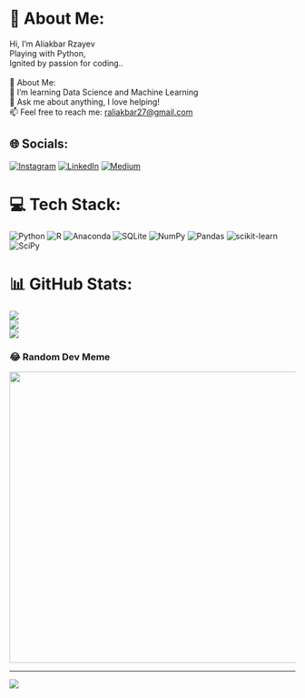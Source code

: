 # 💫 About Me:
Hi, I’m Aliakbar Rzayev<br>Playing with Python,<br>Ignited by passion for coding..<br><br>💫 About Me:<br>🔭 I’m learning Data Science and Machine Learning<br>💬 Ask me about anything, I love helping!<br>📫 Feel free to reach me: raliakbar27@gmail.com<br>


## 🌐 Socials:
[![Instagram](https://img.shields.io/badge/Instagram-%23E4405F.svg?logo=Instagram&logoColor=white)](https://instagram.com/rz4yv) [![LinkedIn](https://img.shields.io/badge/LinkedIn-%230077B5.svg?logo=linkedin&logoColor=white)](https://linkedin.com/in/aliakbarrzayev/) [![Medium](https://img.shields.io/badge/Medium-12100E?logo=medium&logoColor=white)](https://medium.com/@raliakbar27) 

# 💻 Tech Stack:
![Python](https://img.shields.io/badge/python-3670A0?style=for-the-badge&logo=python&logoColor=ffdd54) ![R](https://img.shields.io/badge/r-%23276DC3.svg?style=for-the-badge&logo=r&logoColor=white) ![Anaconda](https://img.shields.io/badge/Anaconda-%2344A833.svg?style=for-the-badge&logo=anaconda&logoColor=white) ![SQLite](https://img.shields.io/badge/sqlite-%2307405e.svg?style=for-the-badge&logo=sqlite&logoColor=white) ![NumPy](https://img.shields.io/badge/numpy-%23013243.svg?style=for-the-badge&logo=numpy&logoColor=white) ![Pandas](https://img.shields.io/badge/pandas-%23150458.svg?style=for-the-badge&logo=pandas&logoColor=white) ![scikit-learn](https://img.shields.io/badge/scikit--learn-%23F7931E.svg?style=for-the-badge&logo=scikit-learn&logoColor=white) ![SciPy](https://img.shields.io/badge/SciPy-%230C55A5.svg?style=for-the-badge&logo=scipy&logoColor=%white)
# 📊 GitHub Stats:
![](https://github-readme-stats.vercel.app/api?username=A1iakbar&theme=dark&hide_border=false&include_all_commits=false&count_private=false)<br/>
![](https://github-readme-streak-stats.herokuapp.com/?user=A1iakbar&theme=dark&hide_border=false)<br/>
![](https://github-readme-stats.vercel.app/api/top-langs/?username=A1iakbar&theme=dark&hide_border=false&include_all_commits=false&count_private=false&layout=compact)

### 😂 Random Dev Meme
<img src="https://rm.up.railway.app/" width="512px"/>

---
[![](https://visitcount.itsvg.in/api?id=A1iakbar&icon=0&color=0)](https://visitcount.itsvg.in)

<!-- Proudly created with GPRM ( https://gprm.itsvg.in ) -->
